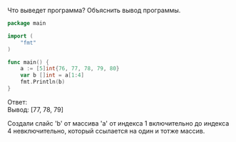 Что выведет программа? Объяснить вывод программы.

```go
package main

import (
	"fmt"
)

func main() {
	a := [5]int{76, 77, 78, 79, 80}
	var b []int = a[1:4]
	fmt.Println(b)
}
```

Ответ:  
Вывод: [77, 78, 79]

Создали слайс 'b' от массива 'a' от индекса 1 включительно до индекса 4 невключительно, который ссылается на один и тотже 
массив.